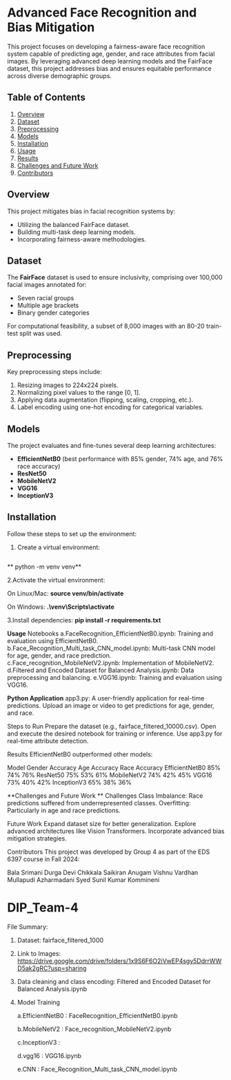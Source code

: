 # Advanced Face Recognition and Bias Mitigation

This project focuses on developing a fairness-aware face recognition system capable of predicting age, gender, and race attributes from facial images. By leveraging advanced deep learning models and the FairFace dataset, this project addresses bias and ensures equitable performance across diverse demographic groups.

## Table of Contents

1. [Overview](#overview)
2. [Dataset](#dataset)
3. [Preprocessing](#preprocessing)
4. [Models](#models)
5. [Installation](#installation)
6. [Usage](#usage)
7. [Results](#results)
8. [Challenges and Future Work](#challenges-and-future-work)
9. [Contributors](#contributors)

## Overview

This project mitigates bias in facial recognition systems by:

- Utilizing the balanced FairFace dataset.
- Building multi-task deep learning models.
- Incorporating fairness-aware methodologies.

## Dataset

The **FairFace** dataset is used to ensure inclusivity, comprising over 100,000 facial images annotated for:

- Seven racial groups
- Multiple age brackets
- Binary gender categories

For computational feasibility, a subset of 8,000 images with an 80-20 train-test split was used.

## Preprocessing

Key preprocessing steps include:

1. Resizing images to 224x224 pixels.
2. Normalizing pixel values to the range [0, 1].
3. Applying data augmentation (flipping, scaling, cropping, etc.).
4. Label encoding using one-hot encoding for categorical variables.

## Models

The project evaluates and fine-tunes several deep learning architectures:

- **EfficientNetB0** (best performance with 85% gender, 74% age, and 76% race accuracy)
- **ResNet50**
- **MobileNetV2**
- **VGG16**
- **InceptionV3**

## Installation

Follow these steps to set up the environment:

1. Create a virtual environment:
   ```bash
**   python -m venv venv**

2.Activate the virtual environment:

On Linux/Mac:
**source venv/bin/activate**

On Windows:
**.\venv\Scripts\activate**

3.Install dependencies:
**pip install -r requirements.txt**

**Usage**
Notebooks
a.FaceRecognition_EfficientNetB0.ipynb: Training and evaluation using EfficientNetB0.
b.Face_Recognition_Multi_task_CNN_model.ipynb: Multi-task CNN model for age, gender, and race prediction.
c.Face_recognition_MobileNetV2.ipynb: Implementation of MobileNetV2.
d.Filtered and Encoded Dataset for Balanced Analysis.ipynb: Data preprocessing and balancing.
e.VGG16.ipynb: Training and evaluation using VGG16.

**Python Application**
app3.py: A user-friendly application for real-time predictions. Upload an image or video to get predictions for age, gender, and race.

Steps to Run
Prepare the dataset (e.g., fairface_filtered_10000.csv).
Open and execute the desired notebook for training or inference.
Use app3.py for real-time attribute detection.


Results
EfficientNetB0 outperformed other models:

Model	Gender Accuracy	Age Accuracy	Race Accuracy
EfficientNetB0	85%	   74%	            76%
ResNet50	      75%	   53%               61%
MobileNetV2	   74%	   42%	            45%
VGG16	         73%	   40%	            42%
InceptionV3	   65%	   38%	            36%

**Challenges and Future Work
**
Challenges
Class Imbalance: Race predictions suffered from underrepresented classes.
Overfitting: Particularly in age and race predictions.

Future Work
Expand dataset size for better generalization.
Explore advanced architectures like Vision Transformers.
Incorporate advanced bias mitigation strategies.

Contributors
This project was developed by Group 4 as part of the EDS 6397 course in Fall 2024:

Bala Srimani Durga Devi Chikkala
Saikiran Anugam
Vishnu Vardhan Mullapudi
Azharmadani Syed
Sunil Kumar Kommineni





# DIP_Team-4

File Summary:
1. Dataset: fairface_filtered_1000
2. Link to Images: https://drive.google.com/drive/folders/1x9S6F6O2iVwEP4sgy5DdrrWWD5ak2gRC?usp=sharing
3. Data cleaning and class encoding: Filtered and Encoded Dataset for Balanced Analysis.ipynb
4. Model Training

   a.EfficientNetB0 : FaceRecognition_EfficientNetB0.ipynb


    b.MobileNetV2 : Face_recognition_MobileNetV2.ipynb


    c.InceptionV3 :


    d.vgg16 : VGG16.ipynb


    e.CNN : Face_Recognition_Multi_task_CNN_model.ipynb



